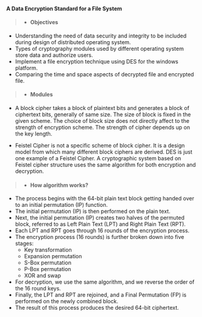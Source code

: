 #### A Data Encryption Standard for a File System

>* #### **Objectives**
* Understanding the need of data security and integrity to be included during design of distributed operating system. 
* Types of cryptography modules used by different operating system store data and authorize users.
* Implement a file encryption technique using DES for the windows platform.
* Comparing the time and space aspects of decrypted file and encrypted file.

>* #### **Modules**
* A block cipher takes a block of plaintext bits and generates a block of ciphertext bits, generally of same size. The size of block is fixed in the given scheme. The choice of block size does not directly affect to the strength of encryption scheme. The strength of cipher depends up on the key length.

* Feistel Cipher is not a specific scheme of block cipher. It is a design model from which many different block ciphers are derived. DES is just one example of a Feistel Cipher. A cryptographic system based on Feistel cipher structure uses the same algorithm for both encryption and decryption.  

>* #### **How algorithm works?**

* The process begins with the 64-bit plain text block getting handed over to an initial permutation (IP) function.
* The initial permutation (IP) is then performed on the plain text.
*  Next, the initial permutation (IP) creates two halves of the permuted block, referred to as Left Plain Text (LPT) and Right Plain Text (RPT).
*  Each LPT and RPT goes through 16 rounds of the encryption process.
*  The encryption process (16 rounds) is further broken down into five stages:
    *  Key transformation
    *  Expansion permutation
    * S-Box permutation
    * P-Box permutation
    * XOR and swap
*	For decryption, we use the same algorithm, and we reverse the order of the 16 round keys.
*	Finally, the LPT and RPT are rejoined, and a Final Permutation (FP) is performed on the newly combined block.
*	The result of this process produces the desired 64-bit ciphertext.




